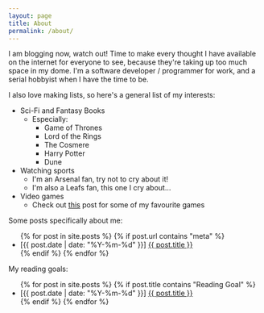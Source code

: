 ```yaml
---
layout: page
title: About
permalink: /about/
---
```


I am blogging now, watch out! 
Time to make every thought I have available on the internet for everyone to see, because they're taking up too much space in my dome.
I'm a software developer / programmer for work, and a serial hobbyist when I have the time to be. 

I also love making lists, so here's a general list of my interests:
- Sci-Fi and Fantasy Books 
  - Especially:
    - Game of Thrones
    - Lord of the Rings
    - The Cosmere
    - Harry Potter
    - Dune
- Watching sports
  - I'm an Arsenal fan, try not to cry about it!
  - I'm also a Leafs fan, this one I cry about...
- Video games
  - Check out [this](/interest/2025/01/30/index/) post for some of my favourite games

Some posts specifically about me:
<ul>
  {% for post in site.posts %}
    {% if post.url contains "meta" %}
      <li>[{{ post.date | date: "%Y-%m-%d" }}] <a href="{{ post.url }}">{{ post.title }}</a></li>
    {% endif %}
  {% endfor %}
</ul>

My reading goals:
<ul>
  {% for post in site.posts %}
    {% if post.title contains "Reading Goal" %}
      <li>[{{ post.date | date: "%Y-%m-%d" }}] <a href="{{ post.url }}">{{ post.title }}</a></li>
    {% endif %}
  {% endfor %}
</ul>